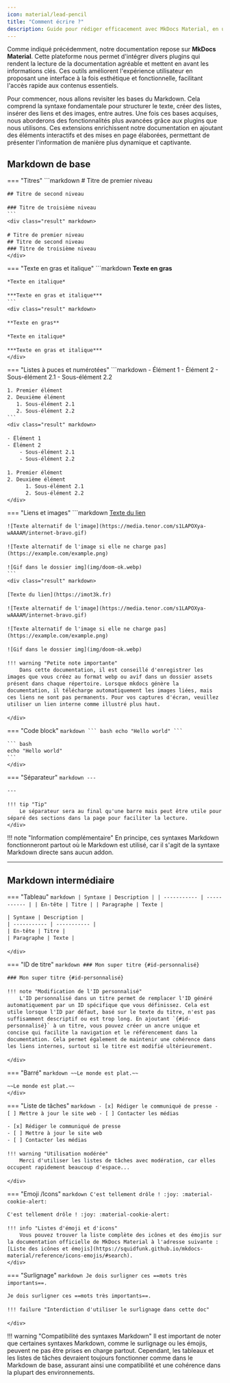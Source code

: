 ```yaml
---
icon: material/lead-pencil
title: "Comment écrire ?"
description: Guide pour rédiger efficacement avec MkDocs Material, en utilisant Markdown et des plugins avancés.
---
```


Comme indiqué précédemment, notre documentation repose sur **MkDocs Material**. Cette plateforme nous permet d'intégrer divers plugins qui rendent la lecture de la documentation agréable et mettent en avant les informations clés. Ces outils améliorent l'expérience utilisateur en proposant une interface à la fois esthétique et fonctionnelle, facilitant l'accès rapide aux contenus essentiels.

Pour commencer, nous allons revisiter les bases du Markdown. Cela comprend la syntaxe fondamentale pour structurer le texte, créer des listes, insérer des liens et des images, entre autres. Une fois ces bases acquises, nous aborderons des fonctionnalités plus avancées grâce aux plugins que nous utilisons. Ces extensions enrichissent notre documentation en ajoutant des éléments interactifs et des mises en page élaborées, permettant de présenter l'information de manière plus dynamique et captivante.

## Markdown de base

=== "Titres"
    ```markdown
    # Titre de premier niveau

    ## Titre de second niveau

    ### Titre de troisième niveau
    ```
    <div class="result" markdown>

    # Titre de premier niveau
    ## Titre de second niveau
    ### Titre de troisième niveau
    </div>

=== "Texte en gras et italique"
    ```markdown
    **Texte en gras**

    *Texte en italique*

    ***Texte en gras et italique***
    ```
    <div class="result" markdown>

    **Texte en gras**

    *Texte en italique*

    ***Texte en gras et italique***
    </div>


=== "Listes à puces et numérotées"
    ```markdown
    - Élément 1
    - Élément 2
      - Sous-élément 2.1
      - Sous-élément 2.2

    1. Premier élément
    2. Deuxième élément
       1. Sous-élément 2.1
       2. Sous-élément 2.2
    ```
    <div class="result" markdown>

    - Élément 1
    - Élément 2
        - Sous-élément 2.1
        - Sous-élément 2.2

    1. Premier élément
    2. Deuxième élément
          1. Sous-élément 2.1
          2. Sous-élément 2.2
    </div>

=== "Liens et images"
    ```markdown
    [Texte du lien](https://imot3k.fr)

    ![Texte alternatif de l'image](https://media.tenor.com/s1LAPOXya-wAAAAM/internet-bravo.gif)

    ![Texte alternatif de l'image si elle ne charge pas](https://example.com/example.png)

    ![Gif dans le dossier img](img/doom-ok.webp)
    ```
    <div class="result" markdown>

    [Texte du lien](https://imot3k.fr)

    ![Texte alternatif de l'image](https://media.tenor.com/s1LAPOXya-wAAAAM/internet-bravo.gif)

    ![Texte alternatif de l'image si elle ne charge pas](https://example.com/example.png)

    ![Gif dans le dossier img](img/doom-ok.webp)

    !!! warning "Petite note importante"
        Dans cette documentation, il est conseillé d'enregistrer les images que vous créez au format webp ou avif dans un dossier assets présent dans chaque répertoire. Lorsque mkdocs génère la documentation, il télécharge automatiquement les images liées, mais ces liens ne sont pas permanents. Pour vos captures d'écran, veuillez utiliser un lien interne comme illustré plus haut.

    </div>

=== "Code block"
    ````markdown
    ``` bash
    echo "Hello world"
    ```
    ````
    <div class="result" markdown>

    ``` bash
    echo "Hello world"
    ```
    </div>

=== "Séparateur"
    ```markdown
    ---
    ```
    <div class="result" markdown>

    ---

    !!! tip "Tip"
        Le séparateur sera au final qu'une barre mais peut être utile pour séparé des sections dans la page pour faciliter la lecture.
    </div>


!!! note "Information complémentaire"
    En principe, ces syntaxes Markdown fonctionneront partout où le Markdown est utilisé, car il s'agit de la syntaxe Markdown directe sans aucun addon.

---

## Markdown intermédiaire

=== "Tableau"
    ```markdown
    | Syntaxe | Description |
    | ----------- | ----------- |
    | En-tête | Titre |
    | Paragraphe | Texte |
    ```
    <div class="result" markdown>

    | Syntaxe | Description |
    | ----------- | ----------- |
    | En-tête | Titre |
    | Paragraphe | Texte |

    </div>

=== "ID de titre"
    ```markdown
    ### Mon super titre {#id-personnalisé}
    ```
    <div class="result" markdown>

    ### Mon super titre {#id-personnalisé}

    !!! note "Modification de l'ID personnalisé"
        L'ID personnalisé dans un titre permet de remplacer l'ID généré automatiquement par un ID spécifique que vous définissez. Cela est utile lorsque l'ID par défaut, basé sur le texte du titre, n'est pas suffisamment descriptif ou est trop long. En ajoutant `{#id-personnalisé}` à un titre, vous pouvez créer un ancre unique et concise qui facilite la navigation et le référencement dans la documentation. Cela permet également de maintenir une cohérence dans les liens internes, surtout si le titre est modifié ultérieurement.

    </div>

=== "Barré"
    ```markdown
    ~~Le monde est plat.~~
    ```
    <div class="result" markdown>

    ~~Le monde est plat.~~
    </div>

=== "Liste de tâches"
    ```markdown
    - [x] Rédiger le communiqué de presse
    - [ ] Mettre à jour le site web
    - [ ] Contacter les médias
    ```
    <div class="result" markdown>

    - [x] Rédiger le communiqué de presse
    - [ ] Mettre à jour le site web
    - [ ] Contacter les médias

    !!! warning "Utilisation modérée"
        Merci d'utiliser les listes de tâches avec modération, car elles occupent rapidement beaucoup d'espace...

    </div>

=== "Emoji /Icons"
    ```markdown
    C'est tellement drôle ! :joy: :material-cookie-alert:
    ```
    <div class="result" markdown>

    C'est tellement drôle ! :joy: :material-cookie-alert:

    !!! info "Listes d'émoji et d'icons"
        Vous pouvez trouver la liste complète des icônes et des émojis sur la documentation officielle de MkDocs Material à l'adresse suivante : [Liste des icônes et émojis](https://squidfunk.github.io/mkdocs-material/reference/icons-emojis/#search).
    </div>

=== "Surlignage"
    ```markdown
    Je dois surligner ces ==mots très importants==.
    ```
    <div class="result" markdown>

    Je dois surligner ces ==mots très importants==.

    !!! failure "Interdiction d'utiliser le surlignage dans cette doc"

    </div>

!!! warning "Compatibilité des syntaxes Markdown"
    Il est important de noter que certaines syntaxes Markdown, comme le surlignage ou les émojis, peuvent ne pas être prises en charge partout. Cependant, les tableaux et les listes de tâches devraient toujours fonctionner comme dans le Markdown de base, assurant ainsi une compatibilité et une cohérence dans la plupart des environnements.